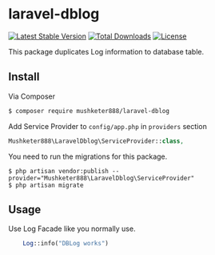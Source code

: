 # laravel-dblog 
[![Latest Stable Version](https://poser.pugx.org/mushketer888/laravel-dblog/v/stable)](https://packagist.org/packages/mushketer888/laravel-dblog)
[![Total Downloads](https://poser.pugx.org/mushketer888/laravel-dblog/downloads)](https://packagist.org/packages/mushketer888/laravel-dblog)
[![License](https://poser.pugx.org/mushketer888/laravel-dblog/license)](https://packagist.org/packages/mushketer888/laravel-dblog)

This package duplicates Log information to database table.

## Install

Via Composer

``` bash
$ composer require mushketer888/laravel-dblog
```

Add Service Provider to `config/app.php` in `providers` section
```php
Mushketer888\LaravelDblog\ServiceProvider::class,
```
You need to run the migrations for this package.

    $ php artisan vendor:publish --provider="Mushketer888\LaravelDblog\ServiceProvider" 
    $ php artisan migrate
## Usage

Use Log Facade like you normally use.
```php
    Log::info("DBLog works")
```
